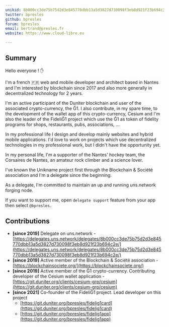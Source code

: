 ```yaml
---
unikid: 8b000cc3de75b75d2d3e845770dbb13a5d3827d730098f3eb8d921f23b694c2e
twitter: bpresles
github: bpresles
forum: bpresles
email: bertrand@presles.fr
website: https://www.cloud-libre.eu

---
```


## Summary
Hello everyone ! :hand:

I'm a french :fr: web and mobile developer and architect based in Nantes and I'm interested by blockchain since 2017 and also more generally in decentralized technology for 2 years.

I'm an active participant of the Duniter blockchain and user of the associated crypto-currency, the Ğ1. I also contribute, in my spare time, to the development of the wallet app of this crypto-currency, Cesium and I'm also the leader of the FideliĞ1 project which use the Ğ1 as token of fidelity programs for shops, restaurants, pubs, associations, ...

In my professional life I design and develop mainly websites and hybrid mobile applications. I'd love to work on projects which use decentralized technologies in my professional work, but I didn't have the opportunity yet.

In my personal life, I'm a supporter of the Nantes' hockey team, the Corsaires de Nantes, an amateur rock climber and a science lover.

I've known the Unikname project first through the Blockchain & Société association and I'm a delegate since the beginning.

As a delegate, I'm committed to maintain an up and running uns.network forging node.

If you want to support me, open `delegate support` feature from your app then select `@bpresles`.

## Contributions
- **[since 2019]** Delegate on uns.network - [https://delegates.uns.network/delegates/8b000cc3de75b75d2d3e845770dbb13a5d3827d730098f3eb8d921f23b694c2e/](https://delegates.uns.network/delegates/8b000cc3de75b75d2d3e845770dbb13a5d3827d730098f3eb8d921f23b694c2e/)
- **[since 2019]** Active member of the Blockchain & Société association - [https://blockchainsociete.org/](https://blockchainsociete.org/)
- **[since 2019]** Active member of the Ğ1 crypto-currency. Contributing developer of the Cesium wallet application -[https://git.duniter.org/clients/cesium-grp/cesium](https://git.duniter.org/clients/cesium-grp/cesium)
- **[since 2021]** Co-founder of the FideliĞ1 project. Lead developer on this project 
    - [https://git.duniter.org/bpresles/fidelig1card](https://git.duniter.org/bpresles/fidelig1card)
    - [https://git.duniter.org/bpresles/fidelig1app](https://git.duniter.org/bpresles/fidelig1app)


